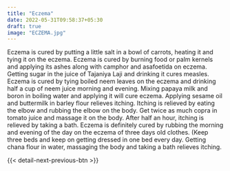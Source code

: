 ```yaml
---
title: "Eczema"
date: 2022-05-31T09:58:37+05:30
draft: true
image: "ECZEMA.jpg"
---
```


Eczema is cured by putting a little salt in a bowl of carrots, heating it and tying it on the eczema.
Eczema is cured by burning food or palm kernels and applying its ashes along with camphor and asafoetida on eczema.
Getting sugar in the juice of Tajaniya Laji and drinking it cures measles.
Eczema is cured by tying boiled neem leaves on the eczema and drinking half a cup of neem juice morning and evening.
Mixing papaya milk and boron in boiling water and applying it will cure eczema.
Applying sesame oil and buttermilk in barley flour relieves itching.
Itching is relieved by eating the elbow and rubbing the elbow on the body.
Get twice as much copra in tomato juice and massage it on the body. After half an hour, itching is relieved by taking a bath.
Eczema is definitely cured by rubbing the morning and evening of the day on the eczema of three days old clothes.
(Keep three beds and keep on getting dressed in one bed every day.
Getting chana flour in water, massaging the body and taking a bath relieves itching.


{{< detail-next-previous-btn >}}
